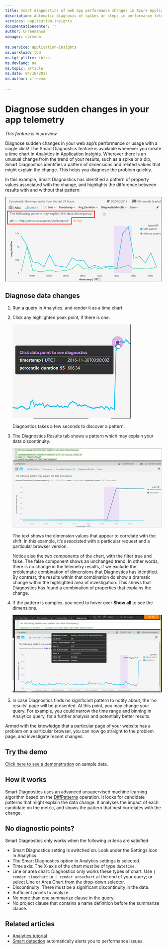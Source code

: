 ```yaml
---
title: Smart diagnostics of web app performance changes in Azure Application Insights| Microsoft Docs
description: Automatic diagnosis of spikes or steps in performance telemetry from your web app.
services: application-insights
documentationcenter: ''
author: CFreemanwa
manager: carmonm

ms.service: application-insights
ms.workload: tbd
ms.tgt_pltfrm: ibiza
ms.devlang: na
ms.topic: article
ms.date: 04/16/2017
ms.author: cfreeman

---
```

# Diagnose sudden changes in your app telemetry

*This feature is in preview.*

Diagnose sudden changes in your web app’s performance or usage with a single click! The Smart Diagnostics feature is available whenever you create a time chart in [Analytics](app-insights-analytics.md) in [Application Insights](app-insights-overview.md). Wherever there is an unusual change from the trend of your results, such as a spike or a dip, Smart Diagnostics identifies a pattern of dimensions and related values that might explain the change. This helps you diagnose the problem quickly. 

In this example, Smart Diagnostics has identified a pattern of property values associated with the change, and highlights the difference between results with and without that pattern:

![example analytics diagnostics result](./media/app-insights-analytics-diagnostics/analytics-result.png)
 

## Diagnose data changes

1.	Run a query in Analytics, and render it as a time chart. 
2.	Click any highlighted peak point, if there is one.
 
    ![peak point](./media/app-insights-analytics-diagnostics/peak.png)

    Diagnostics takes a few seconds to discover a pattern.

3. The Diagnostics Results tab shows a pattern which may explain your data discontinuity.

    ![result](./media/app-insights-analytics-diagnostics/result.png)
 
    The text shows the dimension values that appear to correlate with the shift. In this example, it’s associated with a particular request and a particular browser version.

    Notice also the two components of the chart, with the filter true and false. The false component shows an unchanged trend. In other words, there is no change in the telemetry results, if we exclude the problematic combination of dimensions that Diagnostics has identified. By contrast, the results within that combination do show a dramatic change within the highlighted area of investigation. This shows that Diagnostics has found a combination of properties that explains the change.

4.	If the pattern is complex, you need to hover over **Show all** to see the dimensions.

    ![show all](./media/app-insights-analytics-diagnostics/show-all.png)
 
5.	In case Diagnostics finds no significant pattern to notify about, the ‘no results’ page will be presented. At this point, you may change your query. For example, you could narrow the time range and binning in Analytics query, for a further analysis and potentially better results.

Armed with the knowledge that a particular page of your website has a problem on a particular browser, you can now go straight to the problem page, and investigate recent changes.

## Try the demo

[Click here to see a demonstration](https://analytics.applicationinsights.io/demo?q=H4sIAAAAAAAAA3VSTY%2FTQAy991dYPXWlLf0QIO2KIiGWA3duiMPsxEnMzhe2p6WIH48nVUsuGylRNPOe3%2FOzN5vFZgPfRhL4VZHPIGM%2BCdgHdESgpMjOKx0RnsgNKYuSF%2BjRaWUE7xKMGIoBgTpMSv2Z0jBxOWc1QBWEPjM4EMUCP2uc0A3x8E5HKMi%2BEQNC7oHRbIgKdJWdUk5vmr9PvdkArildit%2Fcrk0lBDjnyhBzk%2FKVxdTy0QhNY6RhDPYqdlCy9XMV96NjBZc68IH8y6Tzuf01iZxeIZ%2FI5DqMOYmaQQRXNUdz6qGb5WOdSKEXnOozHtEFK%2Bh0qnq5YQzGF9DcoinoqbcigkO0NOZRNGOZaaBkMuat5xznFOtULKhG%2BdrGlVDhy%2B8SMlsETV8dD6gTd0YrbsBrFq6U1v%2Filv4C%2FsJpRJuwUrQTZ0P7eIDOHLeD1X67e7%2Fe7dbbB9htH%2Ffbu4vQDfvhFez%2B8a1h%2F1f3VSy%2BJ4Ol1oN8X4qN0qMZWv44HJanzKFLeJIltKcRpcbomP7gbHNkdV2Xe1uqO3g%2BwzOl1c3PvbmMlC7KjKlry2GX0w4s%2FgFoo5%2BhBAMAAA%3D%3D&timespan=PT24H) on sample data.

## How it works

Smart Diagnostics uses an advanced unsupervised machine learning algorithm based on the [DiffPatterns](app-insights-analytics-reference.md#evaluate-diffpatterns) operation. It looks for candidate patterns that might explain the data change. It analyses the impact of each candidate on the metric, and shows the pattern that best correlates with the change.

## No diagnostic points?

Smart Diagnostics only works when the following criteria are satisfied:

 * Smart Diagnostics setting is switched on. Look under the Settings icon in Analytics.
 * The Smart Diagnostics option in Analytics settings is selected. 
 * Time axis: The X-axis of the chart must be of type `datetime`.
 * Line or area chart: Diagnostics only works these types of chart. Use `| render timechart` or `| render areachart` at the end of your query; or select Line or Area Chart from the drop-down selector.
 * Discontinuity: There must be a significant discontinuity in the data.
 * Sufficient points to analyze.
 * No more than one summarize clause in the query.
 * No project clause that contains a name definition before the summarize clause.

 
 ## Related articles

 * [Analytics tutorial](app-insights-analytics-tour.md)
 * [Smart detection](app-insights-proactive-diagnostics.md) automatically alerts you to performance issues.